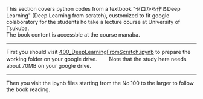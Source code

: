 This section covers python codes from a textbook "ゼロから作るDeep Learning" (Deep Learning from scratch), customized to fit google colaboratory for the students ho take a lecture course at University of Tsukuba.  
The book content is accessble at the course manaba.  

---

First you should visit [400_DeepLearningFromScratch.ipynb](https://github.com/kameda-yoshinari/IMISToolExeA2021/blob/main/400/400_DeepLearningFromScratch.ipynb) to prepare the working folder on your google drive.　　
Note that the study here needs about 70MB on your google drive.

---

Then you visit the ipynb files starting from the No.100 to the larger to follow the book reading.
